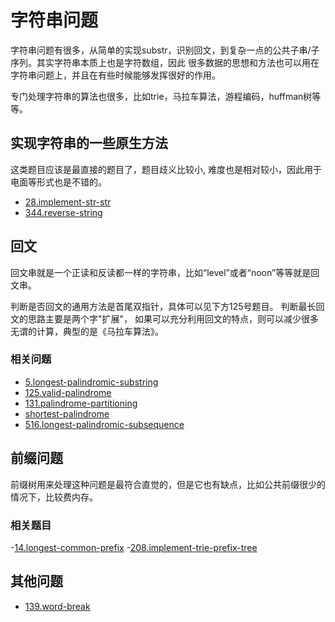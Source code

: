 # 字符串问题

字符串问题有很多，从简单的实现substr，识别回文，到复杂一点的公共子串/子序列。其实字符串本质上也是字符数组，因此 很多数据的思想和方法也可以用在字符串问题上，并且在有些时候能够发挥很好的作用。

专门处理字符串的算法也很多，比如trie，马拉车算法，游程编码，huffman树等等。

## 实现字符串的一些原生方法

这类题目应该是最直接的题目了，题目歧义比较小, 难度也是相对较小，因此用于电面等形式也是不错的。

* [28.implement-str-str](https://leetcode.com/problems/implement-strstr/)
* [344.reverse-string](backlog/344.reverse-string.js)

## 回文

回文串就是一个正读和反读都一样的字符串，比如“level”或者“noon”等等就是回文串。

判断是否回文的通用方法是首尾双指针，具体可以见下方125号题目。 判断最长回文的思路主要是两个字"扩展"， 如果可以充分利用回文的特点，则可以减少很多无谓的计算，典型的是《马拉车算法》。

### 相关问题

* [5.longest-palindromic-substring](problems/5.longest-palindromic-substring.md)
* [125.valid-palindrome](problems/125.valid-palindrome.md)
* [131.palindrome-partitioning](problems/131.palindrome-partitioning.md)
* [shortest-palindrome](https://leetcode.com/problems/shortest-palindrome/)
* [516.longest-palindromic-subsequence](problems/516.longest-palindromic-subsequence.md)

## 前缀问题

前缀树用来处理这种问题是最符合直觉的，但是它也有缺点，比如公共前缀很少的情况下，比较费内存。

### 相关题目

-[14.longest-common-prefix](14.longest-common-prefix.js) -[208.implement-trie-prefix-tree](problems/208.implement-trie-prefix-tree.md)

## 其他问题

* [139.word-break](problems/139.word-break.md)

